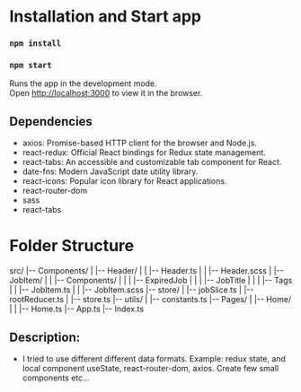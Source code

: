 # Installation and Start app

### `npm install`

### `npm start`

Runs the app in the development mode.\
Open [http://localhost:3000](http://localhost:3000) to view it in the browser.

## Dependencies

- axios: Promise-based HTTP client for the browser and Node.js.
- react-redux: Official React bindings for Redux state management.
- react-tabs: An accessible and customizable tab component for React.
- date-fns: Modern JavaScript date utility library.
- react-icons: Popular icon library for React applications.
- react-router-dom
- sass
- react-tabs

# Folder Structure

src/
|-- Components/
| |-- Header/
| | |-- Header.ts
| | |-- Header.scss
| |-- JobItem/
| | |-- Components/
| | | |-- ExpiredJob
| | | |-- JobTitle
| | | |-- Tags
| | |-- JobItem.ts
| | |-- JobItem.scss
|-- store/
| |-- jobSlice.ts
| |-- rootReducer.ts
| |-- store.ts
|-- utils/
| |-- constants.ts
|-- Pages/
| |-- Home/
| | |-- Home.ts
|-- App.ts
|-- Index.ts

## Description:

- I tried to use different different data formats. Example: redux state, and local component useState, react-router-dom, axios. Create few small components etc...
